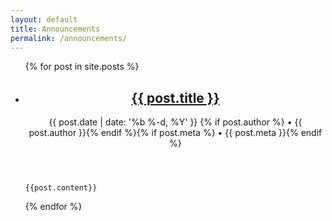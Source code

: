 ```yaml
---
layout: default
title: Announcements
permalink: /announcements/
---
```


<ul class="posts">
  {% for post in site.posts %}
  <li class="post">
    <header class="post__header">
      <h2><a href="{{ post.url }}">{{ post.title }}</a></h2>
      <p class="post__header__meta">
        {{ post.date | date: '%b %-d, %Y' }}
        {% if post.author %} • {{ post.author }}{% endif %}{% if post.meta %} • {{ post.meta }}{% endif %}
      </p>
    </header>

    {{post.content}}
  </li>
  {% endfor %}
</ul>

